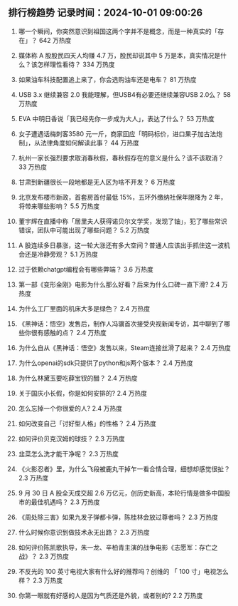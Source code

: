 
## 排行榜趋势 记录时间：2024-10-01 09:00:26
  
  1. 哪一个瞬间，你突然意识到祖国这两个字并不是概念，而是一种真实的「存在」？ 642 万热度
    
  2. 媒体称 A 股股民四天人均赚 4.7 万，股民却说其中 5 万是本，真实情况是什么？该怎样理性看待？ 334 万热度
    
  3. 如果油车科技配置追上来了，你会选购油车还是电车？ 81 万热度
    
  4. USB 3.x 继续兼容 2.0 我能理解，但USB4有必要还继续兼容USB 2.0么？ 58 万热度
    
  5. EVA 中明日香说「我已经先你一步成为大人」，表达了什么？ 53 万热度
    
  6. 女子遭遇话梅刺客3580 元一斤，商家回应「明码标价，进口果子加古法炮制」，从法律角度如何解读此事？ 44 万热度
    
  7. 杭州一家长强烈要求取消春秋假，春秋假存在的意义是什么？该不该取消？ 33 万热度
    
  8. 甘肃到新疆很长一段地都是无人区为啥不开发？ 6 万热度
    
  9. 北京发布楼市新政，首套房首付最低 15%，五环外缴纳社保年限降为 2 年，将带来哪些影响？ 5.5 万热度
    
  10. 董宇辉在直播中称「居里夫人获得诺贝尔文学奖，发现了铀」，犯了哪些常识错误，团队中可能出现了哪些问题？ 5.2 万热度
    
  11. A 股连续多日暴涨，这一轮大涨还有多大空间？普通人应该出手抓住这一波机会还是冷静旁观？ 5.1 万热度
    
  12. 过于依赖chatgpt编程会有哪些弊端？ 3.6 万热度
    
  13. 第一部《变形金刚》电影为什么那么好看？后来为什么口碑一直下滑? 2.4 万热度
    
  14. 为什么工厂里面的机床大多是绿色？ 2.4 万热度
    
  15. 《黑神话：悟空》发售后，制作人冯骥首次接受央视新闻专访，其中聊到了哪些你很有感触的点？ 2.4 万热度
    
  16. 为什么自从《黑神话：悟空》发售以来，Steam连接丝滑了起来？ 2.4 万热度
    
  17. 为什么openai的sdk只提供了python和js两个版本？ 2.4 万热度
    
  18. 为什么林黛玉要吃薛宝钗的醋？ 2.4 万热度
    
  19. 关于国庆小长假，你是如何安排的? 2.4 万热度
    
  20. 怎么忘掉一个你很爱的人? 2.4 万热度
    
  21. 如何改变自己「讨好型人格」的性格？ 2.4 万热度
    
  22. 如何评价贝克汉姆的球技？ 2.3 万热度
    
  23. 韭菜怎么洗才能干净呢？ 2.3 万热度
    
  24. 《火影忍者》里，为什么飞段被鹿丸干掉乍一看合情合理，细想却感觉很扯？ 2.3 万热度
    
  25. 9 月 30 日 A 股全天成交超 2.6 万亿元，创历史新高，本轮行情是做多中国股市的最佳机遇吗？ 2.3 万热度
    
  26. 《周处除三害》如果九发子弹都卡弹，陈桂林会放过尊者吗？ 2.3 万热度
    
  27. 什么时候你意识到做技术永无出路？ 2.3 万热度
    
  28. 如何评价陈凯歌执导，朱一龙、辛柏青主演的战争电影《志愿军：存亡之战》？ 2.3 万热度
    
  29. 不反光的 100 英寸电视大家有什么好的推荐吗？创维的 「 100 寸」电视怎么样？ 2.3 万热度
    
  30. 你第一眼就有好感的人是因为气质还是外貌，或者别的? 2.2 万热度
    